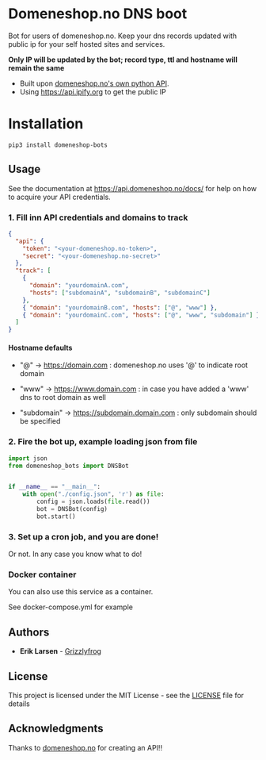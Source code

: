 # Domeneshop.no DNS boot

Bot for users of domeneshop.no. Keep your dns records updated with public ip for your self hosted sites and services.

**Only IP will be updated by the bot; record type, ttl and hostname will remain the same**

- Built upon [domeneshop.no's own python API](https://github.com/domeneshop/python-domeneshop).
- Using https://api.ipify.org to get the public IP

# Installation

```
pip3 install domeneshop-bots
```

## Usage

See the documentation at https://api.domeneshop.no/docs/ for help on how to acquire your API credentials.

### 1. Fill inn API credentials and domains to track

```json
{
  "api": {
    "token": "<your-domeneshop.no-token>",
    "secret": "<your-domeneshop.no-secret>"
  },
  "track": [
    {
      "domain": "yourdomainA.com",
      "hosts": ["subdomainA", "subdomainB", "subdomainC"]
    },
    { "domain": "yourdomainB.com", "hosts": ["@", "www"] },
    { "domain": "yourdomainC.com", "hosts": ["@", "www", "subdomain"] }
  ]
}
```

#### Hostname defaults

- "@" -> https://domain.com : domeneshop.no uses '@' to indicate root domain
- "www" -> https://www.domain.com : in case you have added a 'www' dns to root domain as well

- "subdomain" -> https://subdomain.domain.com : only subdomain should be specified

### 2. Fire the bot up, example loading json from file

```python
import json
from domeneshop_bots import DNSBot


if __name__ == "__main__":
    with open("./config.json", 'r') as file:
        config = json.loads(file.read())
        bot = DNSBot(config)
        bot.start()

```

### 3. Set up a cron job, and you are done!

Or not. In any case you know what to do!

### Docker container

You can also use this service as a container.

See docker-compose.yml for example

## Authors

- **Erik Larsen** - [Grizzlyfrog](https://grizzlyfrog.com)

## License

This project is licensed under the MIT License - see the [LICENSE](LICENSE) file for details

## Acknowledgments

Thanks to [domeneshop.no](https://domenesho.no) for creating an API!!
